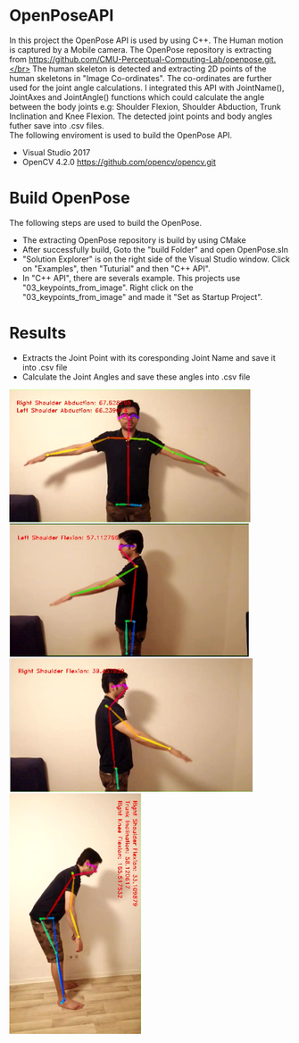 # OpenPoseAPI
In this project the OpenPose API is used by using C++. The Human motion is captured by a Mobile camera. The OpenPose repository is extracting from https://github.com/CMU-Perceptual-Computing-Lab/openpose.git.</br>
The human skeleton is detected and extracting 2D points of the human skeletons in "Image Co-ordinates". The co-ordinates are further used for the joint angle calculations. I integrated this API with JointName(), JointAxes and JointAngle() functions which could calculate the angle between the body joints e.g: Shoulder Flexion, Shoulder Abduction, Trunk Inclination and Knee Flexion. The detected joint points and body angles futher save into .csv files.</br>
The following enviroment is used to build the OpenPose API.
- Visual Studio 2017
- OpenCV 4.2.0 https://github.com/opencv/opencv.git
# Build OpenPose
The following steps are used to build the OpenPose.
- The extracting OpenPose repository is build by using CMake
- After successfully build, Goto the "build Folder" and open OpenPose.sln
- "Solution Explorer" is on the right side of the Visual Studio window. Click on "Examples", then "Tuturial" and then "C++ API".
- In "C++ API", there are severals example. This projects use "03_keypoints_from_image". Right click on the "03_keypoints_from_image" and made it "Set as Startup Project".
# Results
- Extracts the Joint Point with its coresponding Joint Name and save it into .csv file
- Calculate the Joint Angles and save these angles into .csv file
<img src = "Result/Img01.png" width = "432" height = "238">
<br/>
<img src = "Result/Img02.png" width = "430" height = "238">
<br/>
<img src = "Result/Img03.png" width = "436" height = "239">
<br/>
<img src = "Result/Img04.png" width = "237" height = "432">
<br/>
